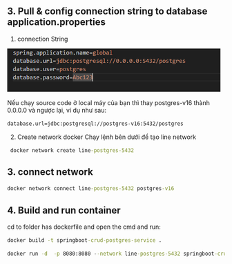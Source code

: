 
## 3. Pull & config connection string to database application.properties

1. connection String 

![alt text](image.png)

Nếu chạy source code ở local máy của bạn thì thay postgres-v16 thành 0.0.0.0 và ngược lại, ví dụ như sau: 

```cmd
database.url=jdbc:postgresql://postgres-v16:5432/postgres
```

 2. Create network docker 
 Chạy lệnh bên dưới để tạo line network 
```cmd
 docker network create line-postgres-5432
```

## 3. connect network
```cmd
docker network connect line-postgres-5432 postgres-v16
```
## 4. Build and run container

cd to folder has dockerfile and open the cmd and run:

```cmd
docker build -t springboot-crud-postgres-service .
```

```cmd
docker run -d  -p 8080:8080 --network line-postgres-5432 springboot-crud-postgres-service
```